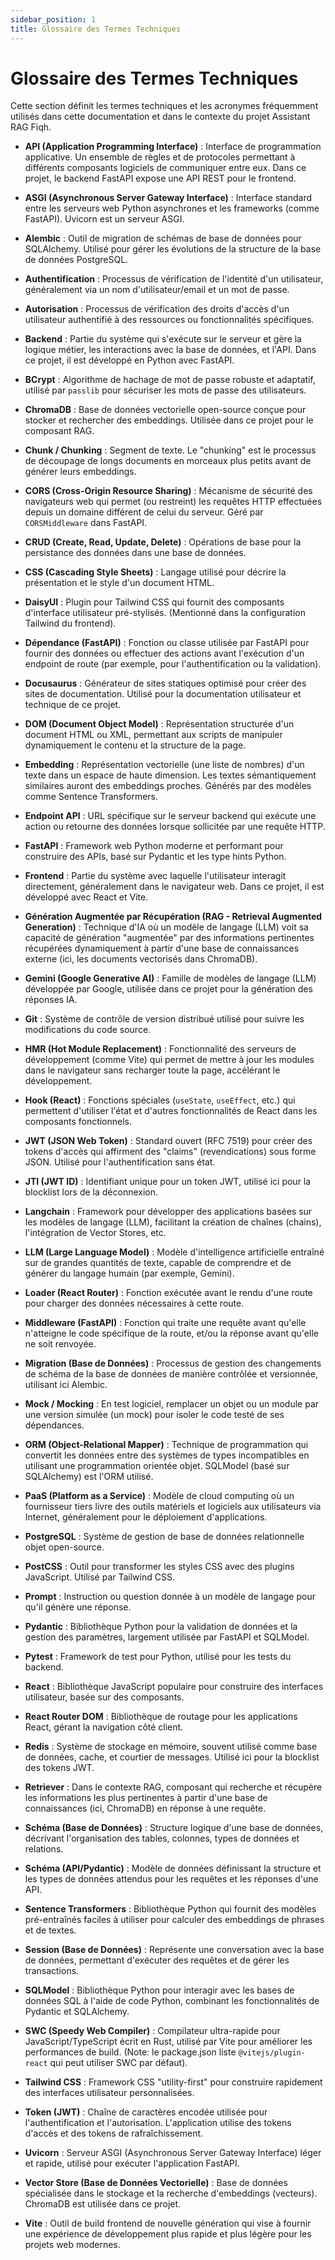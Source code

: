```yaml
---
sidebar_position: 1
title: Glossaire des Termes Techniques
---
```


# Glossaire des Termes Techniques

Cette section définit les termes techniques et les acronymes fréquemment utilisés dans cette documentation et dans le contexte du projet Assistant RAG Fiqh.

* **API (Application Programming Interface)** : Interface de programmation applicative. Un ensemble de règles et de protocoles permettant à différents composants logiciels de communiquer entre eux. Dans ce projet, le backend FastAPI expose une API REST pour le frontend.

* **ASGI (Asynchronous Server Gateway Interface)** : Interface standard entre les serveurs web Python asynchrones et les frameworks (comme FastAPI). Uvicorn est un serveur ASGI.

* **Alembic** : Outil de migration de schémas de base de données pour SQLAlchemy. Utilisé pour gérer les évolutions de la structure de la base de données PostgreSQL.

* **Authentification** : Processus de vérification de l'identité d'un utilisateur, généralement via un nom d'utilisateur/email et un mot de passe.

* **Autorisation** : Processus de vérification des droits d'accès d'un utilisateur authentifié à des ressources ou fonctionnalités spécifiques.

* **Backend** : Partie du système qui s'exécute sur le serveur et gère la logique métier, les interactions avec la base de données, et l'API. Dans ce projet, il est développé en Python avec FastAPI.

* **BCrypt** : Algorithme de hachage de mot de passe robuste et adaptatif, utilisé par `passlib` pour sécuriser les mots de passe des utilisateurs.

* **ChromaDB** : Base de données vectorielle open-source conçue pour stocker et rechercher des embeddings. Utilisée dans ce projet pour le composant RAG.

* **Chunk / Chunking** : Segment de texte. Le "chunking" est le processus de découpage de longs documents en morceaux plus petits avant de générer leurs embeddings.

* **CORS (Cross-Origin Resource Sharing)** : Mécanisme de sécurité des navigateurs web qui permet (ou restreint) les requêtes HTTP effectuées depuis un domaine différent de celui du serveur. Géré par `CORSMiddleware` dans FastAPI.

* **CRUD (Create, Read, Update, Delete)** : Opérations de base pour la persistance des données dans une base de données.

* **CSS (Cascading Style Sheets)** : Langage utilisé pour décrire la présentation et le style d'un document HTML.

* **DaisyUI** : Plugin pour Tailwind CSS qui fournit des composants d'interface utilisateur pré-stylisés. (Mentionné dans la configuration Tailwind du frontend).

* **Dépendance (FastAPI)** : Fonction ou classe utilisée par FastAPI pour fournir des données ou effectuer des actions avant l'exécution d'un endpoint de route (par exemple, pour l'authentification ou la validation).

* **Docusaurus** : Générateur de sites statiques optimisé pour créer des sites de documentation. Utilisé pour la documentation utilisateur et technique de ce projet.

* **DOM (Document Object Model)** : Représentation structurée d'un document HTML ou XML, permettant aux scripts de manipuler dynamiquement le contenu et la structure de la page.

* **Embedding** : Représentation vectorielle (une liste de nombres) d'un texte dans un espace de haute dimension. Les textes sémantiquement similaires auront des embeddings proches. Générés par des modèles comme Sentence Transformers.

* **Endpoint API** : URL spécifique sur le serveur backend qui exécute une action ou retourne des données lorsque sollicitée par une requête HTTP.

* **FastAPI** : Framework web Python moderne et performant pour construire des APIs, basé sur Pydantic et les type hints Python.

* **Frontend** : Partie du système avec laquelle l'utilisateur interagit directement, généralement dans le navigateur web. Dans ce projet, il est développé avec React et Vite.

* **Génération Augmentée par Récupération (RAG - Retrieval Augmented Generation)** : Technique d'IA où un modèle de langage (LLM) voit sa capacité de génération "augmentée" par des informations pertinentes récupérées dynamiquement à partir d'une base de connaissances externe (ici, les documents vectorisés dans ChromaDB).

* **Gemini (Google Generative AI)** : Famille de modèles de langage (LLM) développée par Google, utilisée dans ce projet pour la génération des réponses IA.

* **Git** : Système de contrôle de version distribué utilisé pour suivre les modifications du code source.

* **HMR (Hot Module Replacement)** : Fonctionnalité des serveurs de développement (comme Vite) qui permet de mettre à jour les modules dans le navigateur sans recharger toute la page, accélérant le développement.

* **Hook (React)** : Fonctions spéciales (`useState`, `useEffect`, etc.) qui permettent d'utiliser l'état et d'autres fonctionnalités de React dans les composants fonctionnels.

* **JWT (JSON Web Token)** : Standard ouvert (RFC 7519) pour créer des tokens d'accès qui affirment des "claims" (revendications) sous forme JSON. Utilisé pour l'authentification sans état.

* **JTI (JWT ID)** : Identifiant unique pour un token JWT, utilisé ici pour la blocklist lors de la déconnexion.

* **Langchain** : Framework pour développer des applications basées sur les modèles de langage (LLM), facilitant la création de chaînes (chains), l'intégration de Vector Stores, etc.

* **LLM (Large Language Model)** : Modèle d'intelligence artificielle entraîné sur de grandes quantités de texte, capable de comprendre et de générer du langage humain (par exemple, Gemini).

* **Loader (React Router)** : Fonction exécutée avant le rendu d'une route pour charger des données nécessaires à cette route.

* **Middleware (FastAPI)** : Fonction qui traite une requête avant qu'elle n'atteigne le code spécifique de la route, et/ou la réponse avant qu'elle ne soit renvoyée.

* **Migration (Base de Données)** : Processus de gestion des changements de schéma de la base de données de manière contrôlée et versionnée, utilisant ici Alembic.

* **Mock / Mocking** : En test logiciel, remplacer un objet ou un module par une version simulée (un mock) pour isoler le code testé de ses dépendances.

* **ORM (Object-Relational Mapper)** : Technique de programmation qui convertit les données entre des systèmes de types incompatibles en utilisant une programmation orientée objet. SQLModel (basé sur SQLAlchemy) est l'ORM utilisé.

* **PaaS (Platform as a Service)** : Modèle de cloud computing où un fournisseur tiers livre des outils matériels et logiciels aux utilisateurs via Internet, généralement pour le déploiement d'applications.

* **PostgreSQL** : Système de gestion de base de données relationnelle objet open-source.

* **PostCSS** : Outil pour transformer les styles CSS avec des plugins JavaScript. Utilisé par Tailwind CSS.

* **Prompt** : Instruction ou question donnée à un modèle de langage pour qu'il génère une réponse.

* **Pydantic** : Bibliothèque Python pour la validation de données et la gestion des paramètres, largement utilisée par FastAPI et SQLModel.

* **Pytest** : Framework de test pour Python, utilisé pour les tests du backend.

* **React** : Bibliothèque JavaScript populaire pour construire des interfaces utilisateur, basée sur des composants.

* **React Router DOM** : Bibliothèque de routage pour les applications React, gérant la navigation côté client.

* **Redis** : Système de stockage en mémoire, souvent utilisé comme base de données, cache, et courtier de messages. Utilisé ici pour la blocklist des tokens JWT.

* **Retriever** : Dans le contexte RAG, composant qui recherche et récupère les informations les plus pertinentes à partir d'une base de connaissances (ici, ChromaDB) en réponse à une requête.

* **Schéma (Base de Données)** : Structure logique d'une base de données, décrivant l'organisation des tables, colonnes, types de données et relations.

* **Schéma (API/Pydantic)** : Modèle de données définissant la structure et les types de données attendus pour les requêtes et les réponses d'une API.

* **Sentence Transformers** : Bibliothèque Python qui fournit des modèles pré-entraînés faciles à utiliser pour calculer des embeddings de phrases et de textes.

* **Session (Base de Données)** : Représente une conversation avec la base de données, permettant d'exécuter des requêtes et de gérer les transactions.

* **SQLModel** : Bibliothèque Python pour interagir avec les bases de données SQL à l'aide de code Python, combinant les fonctionnalités de Pydantic et SQLAlchemy.

* **SWC (Speedy Web Compiler)** : Compilateur ultra-rapide pour JavaScript/TypeScript écrit en Rust, utilisé par Vite pour améliorer les performances de build. (Note: le package.json liste `@vitejs/plugin-react` qui peut utiliser SWC par défaut).

* **Tailwind CSS** : Framework CSS "utility-first" pour construire rapidement des interfaces utilisateur personnalisées.

* **Token (JWT)** : Chaîne de caractères encodée utilisée pour l'authentification et l'autorisation. L'application utilise des tokens d'accès et des tokens de rafraîchissement.

* **Uvicorn** : Serveur ASGI (Asynchronous Server Gateway Interface) léger et rapide, utilisé pour exécuter l'application FastAPI.

* **Vector Store (Base de Données Vectorielle)** : Base de données spécialisée dans le stockage et la recherche d'embeddings (vecteurs). ChromaDB est utilisée dans ce projet.

* **Vite** : Outil de build frontend de nouvelle génération qui vise à fournir une expérience de développement plus rapide et plus légère pour les projets web modernes.
